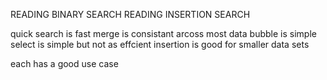 READING BINARY SEARCH 
READING INSERTION SEARCH 


quick search is fast 
merge is consistant arcoss most data 
bubble is simple
select is simple but not as effcient 
insertion is good for smaller data sets


each has a good use case 